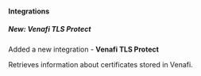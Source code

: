 
#### Integrations

##### New: Venafi TLS Protect

Added a new integration - **Venafi TLS Protect**

Retrieves information about certificates stored in Venafi.
